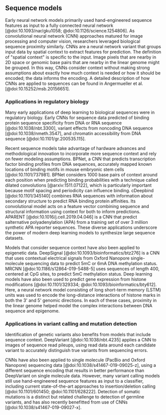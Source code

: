 ## Sequence models

Early neural network models primarily used hand-engineered sequence features as input to a fully connected neural network [@doi:10.1093/nar/gku1058; @doi:10.1126/science.1254806].
As convolutional neural network (CNN) approaches matured for image processing and computer vision, researchers leveraged biological sequence proximity similarly.
CNNs are a neural network variant that groups input data by spatial context to extract features for prediction.
The definition of "spatial context" is specific to the input.
Image pixels that are nearby in 2D space or genomic base pairs that are nearby in the linear genome might be grouped.
In this way, CNNs consider context without making strong assumptions about exactly how much context is needed or how it should be encoded; the data informs the encoding.
A detailed description of how CNNs are applied to sequences can be found in Angermueller et al. [@doi:10.15252/msb.20156651].

### Applications in regulatory biology

Many early applications of deep learning to biological sequences were in regulatory biology.
Early CNNs for sequence data predicted of binding protein sequence specificity from DNA or RNA sequence [@doi:10.1038/nbt.3300], variant effects from noncoding DNA sequence [@doi:10.1038/nmeth.3547], and chromatin accessibility from DNA sequence [@doi:10.1101/gr.200535.115].

Recent sequence models take advantage of hardware advances and methodological innovation to incorporate more sequence context and rely on fewer modeling assumptions.
BPNet, a CNN that predicts transcription factor binding profiles from DNA sequences, accurately mapped known locations of binding motifs in mouse embryonic stem cells [@doi:10.1101/737981].
BPNet considers 1000 base pairs of context around each position when predicting binding probabilities with a technique called dilated convolutions [@arxiv:1511.07122], which is particularly important because motif spacing and periodicity can influence binding.
cDeepbind [@doi:10.1101/345140] combines RNA sequences with information about secondary structure to predict RNA binding protein affinities.
Its convolutional model acts on a feature vector combining sequence and structural information using context for both to inform predictions.
APARENT [@doi:10.1016/j.cell.2019.04.046] is a CNN that predict salternative polyadenylation (APA) from a training set of over 3 million synthetic APA reporter sequences.
These diverse applications underscore the power of modern deep learning models to synthesize large sequence datasets.

Models that consider sequence context have also been applied to epigenetic data.
DeepSignal [@doi:10.1093/bioinformatics/btz276] is a CNN that uses contextual electrical signals from Oxford Nanopore single-molecule sequencing data to predict 5mC or 6mA DNA methylation status.
MRCNN [@doi:10.1186/s12864-019-5488-5] uses sequences of length 400, centered at CpG sites, to predict 5mC methylation status.
Deep learning models have also been used to predict gene expression from histone modifications [@doi:10.1101/329334; @doi:10.1093/bioinformatics/bty612].
Here, a neural network model consisting of long short-term memory (LSTM) units was used to encode the long-distance interactions of histone marks in both the 3' and 5' genomic directions.
In each of these cases, proximity in the linear genome helped model the complex interactions between DNA sequence and epigenome.

### Applications in variant calling and mutation detection

Identification of genetic variants also benefits from models that include sequence context.
DeepVariant [@doi:10.1038/nbt.4235] applies a CNN to images of sequence read pileups, using read data around each candidate variant to accurately distinguish true variants from sequencing errors.
<!-- could mention GATK4 here which uses a CNN, although nothing has been published? -->
<!-- https://gatkforums.broadinstitute.org/gatk/discussion/10996/deep-learning-in-gatk4 -->
CNNs have also been applied to single molecule (PacBio and Oxford Nanopore) sequencing data [@doi:10.1038/s41467-019-09025-z], using a different sequence encoding that results in better performance than DeepVariant on single molecule data.
However, many variant calling models still use hand-engineered sequence features as input to a classifier, including current state-of-the-art approaches to insertion/deletion calling [@doi:10.1101/601450; @doi:10.1101/628222].
Detection of somatic mutations is a distinct but related challenge to detection of germline variants, and has also recently benefitted from use of CNNs [@doi:10.1038/s41467-019-09027-x].

